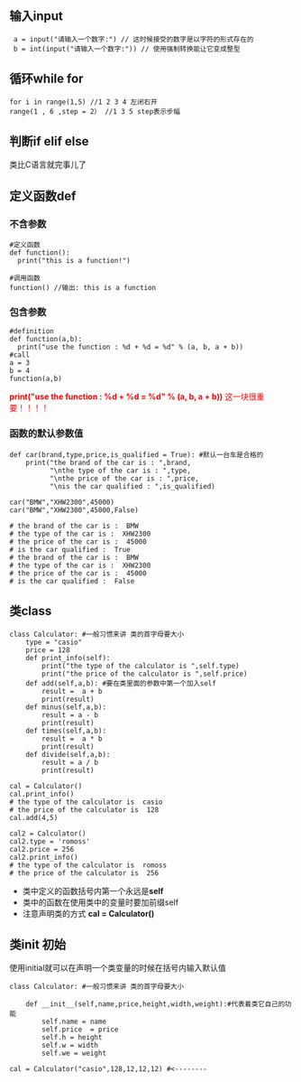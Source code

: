 ## 输入input
```
 a = input("请输入一个数字:") // 这时候接受的数字是以字符的形式存在的
 b = int(input("请输入一个数字:")) // 使用强制转换能让它变成整型
```
## 循环while for
```
for i in range(1,5) //1 2 3 4 左闭右开
range(1 , 6 ,step = 2） //1 3 5 step表示步幅
```

## 判断if elif else
类比C语言就完事儿了

## 定义函数def
### 不含参数
```
#定义函数
def function():
  print("this is a function!")

#调用函数
function() //输出: this is a function
```
### 包含参数
```
#definition
def function(a,b):
  print("use the function : %d + %d = %d" % (a, b, a + b))
#call
a = 3
b = 4
function(a,b)
```
<font color=red> **print("use the function : %d + %d = %d" % (a, b, a + b))** 这一块很重要！！！！</font>

### 函数的默认参数值
```
def car(brand,type,price,is_qualified = True): #默认一台车是合格的
    print("the brand of the car is : ",brand,
          "\nthe type of the car is : ",type,
          "\nthe price of the car is : ",price,
          "\nis the car qualified : ",is_qualified)

car("BMW","XHW2300",45000)
car("BMW","XHW2300",45000,False) 

# the brand of the car is :  BMW
# the type of the car is :  XHW2300
# the price of the car is :  45000
# is the car qualified :  True
# the brand of the car is :  BMW
# the type of the car is :  XHW2300
# the price of the car is :  45000
# is the car qualified :  False

```
## 类class
```
class Calculator: #一般习惯来讲 类的首字母要大小
    type = "casio"
    price = 128
    def print_info(self):
        print("the type of the calculator is ",self.type)
        print("the price of the calculator is ",self.price)
    def add(self,a,b): #要在类里面的参数中第一个加入self
        result =  a + b
        print(result)
    def minus(self,a,b):
        result = a - b
        print(result)
    def times(self,a,b):
        result =  a * b
        print(result)
    def divide(self,a,b):
        result = a / b
        print(result)

cal = Calculator()
cal.print_info()
# the type of the calculator is  casio
# the price of the calculator is  128
cal.add(4,5)

cal2 = Calculator()
cal2.type = 'romoss'
cal2.price = 256
cal2.print_info()
# the type of the calculator is  romoss
# the price of the calculator is  256
```

- 类中定义的函数括号内第一个永远是**self**
- 类中的函数在使用类中的变量时要加前缀self
- 注意声明类的方式 **cal = Calculator()**

## 类init 初始
使用initial就可以在声明一个类变量的时候在括号内输入默认值
```
class Calculator: #一般习惯来讲 类的首字母要大小

    def __init__(self,name,price,height,width,weight):#代表着类它自己的功能
        self.name = name
        self.price  = price
        self.h = height
        self.w = width
        self.we = weight

cal = Calculator("casio",128,12,12,12) #<--------
```




